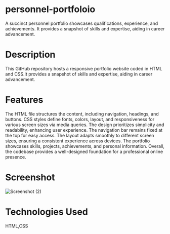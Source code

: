 # personnel-portfoloio
 A succinct personnel portfolio showcases qualifications, experience, and achievements. It provides a snapshot of skills and expertise, aiding in career advancement.
# Description
 This GitHub repository hosts a responsive portfolio website coded in HTML and CSS.It provides a snapshot of skills and expertise, aiding in career advancement.
 # Features
 The HTML file structures the content, including navigation, headings, and buttons. CSS styles define fonts, colors, layout, and responsiveness for various screen sizes via media queries. The design prioritizes simplicity and readability, enhancing user experience. The navigation bar remains fixed at the top for easy access. The layout adapts smoothly to different screen sizes, ensuring a consistent experience across devices. The portfolio showcases skills, projects, achievements, and personal information. Overall, the codebase provides a well-designed foundation for a professional online presence.
# Screenshot
![Screenshot (2)](https://github.com/sravani-321/personnel-portfoloio/assets/98469507/d627d788-d4e8-411d-ac90-243f8913ea05)
# Technologies Used
HTML,CSS
